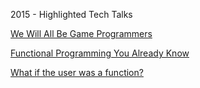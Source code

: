 2015 - Highlighted Tech Talks

[We Will All Be Game Programmers](https://www.youtube.com/watch?v=avwDj3KRuLc)

[Functional Programming You Already Know](https://www.youtube.com/watch?v=lNKXTlCOGEc)

[What if the user was a function?](https://www.youtube.com/watch?v=1zj7M1LnJV4)
